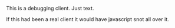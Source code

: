 This is a debugging client. Just text.

If this had been a real client it would have javascript snot all over it.
